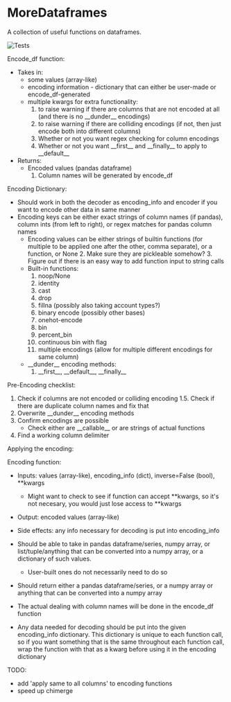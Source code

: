 # MoreDataframes
A collection of useful functions on dataframes.

![Tests](https://github.com/GlorifiedStatistics/MoreDataframes/actions/workflows/tests.yml/badge.svg)



Encode_df function:
- Takes in:
    * some values (array-like)
    * encoding information - dictionary that can either be user-made or encode_df-generated
    * multiple kwargs for extra functionality:
        1. to raise warning if there are columns that are not encoded at all (and there is no \_\_dunder__ encodings)
        2. to raise warning if there are colliding encodings (if not, then just encode both into different columns)
        3. Whether or not you want regex checking for column encodings
        4. Whether or not you want \_\_first__ and \_\_finally__ to apply to \_\_default__
- Returns:
    * Encoded values (pandas dataframe)
        1. Column names will be generated by encode_df


Encoding Dictionary:
- Should work in both the decoder as encoding_info and encoder if you want to encode other data in same manner
- Encoding keys can be either exact strings of column names (if pandas), column ints (from left to right), or regex matches for pandas column names
    * Encoding values can be either strings of builtin functions (for multiple to be applied one after the other, comma separate), or a function, or None
        2. Make sure they are pickleable somehow?
        3. Figure out if there is an easy way to add function input to string calls
    * Built-in functions:
        1. noop/None
        2. identity
        3. cast
        4. drop
        5. fillna (possibly also taking account types?)
        6. binary encode (possibly other bases)
        7. onehot-encode
        8. bin
        9. percent_bin
        10. continuous bin with flag
        11. multiple encodings (allow for multiple different encodings for same column)
    * \_\_dunder__ encoding methods:
        1. \_\_first__, \_\_default__, \_\_finally__



Pre-Encoding checklist:
1. Check if columns are not encoded or colliding encoding
1.5. Check if there are duplicate column names and fix that
2. Overwrite \_\_dunder__ encoding methods
3. Confirm encodings are possible
    * Check either are \_\_callable__ or are strings of actual functions
4. Find a working column delimiter



Applying the encoding:






Encoding function:
- Inputs: values (array-like), encoding_info (dict), inverse=False (bool), **kwargs
    * Might want to check to see if function can accept **kwargs, so it's not necesary, you would just lose access to **kwargs
- Output: encoded values (array-like)
- Side effects: any info necessary for decoding is put into encoding_info

- Should be able to take in pandas dataframe/series, numpy array, or list/tuple/anything that can
    be converted into a numpy array, or a dictionary of such values.
    * User-built ones do not necessarily need to do so
- Should return either a pandas dataframe/series, or a numpy array or anything that can be converted into a numpy array

- The actual dealing with column names will be done in the encode_df function

- Any data needed for decoding should be put into the given encoding_info dictionary. This dictionary is unique to each
    function call, so if you want something that is the same throughout each function call, wrap the function with that
    as a kwarg before using it in the encoding dictionary




TODO:
- add 'apply same to all columns' to encoding functions
- speed up chimerge